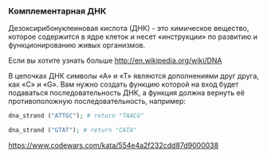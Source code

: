 ### Комплементарная ДНК

Дезоксирибонуклеиновая кислота (ДНК) - это химическое вещество, которое содержится в ядре 
клеток и несет «инструкции» по развитию и функционированию живых организмов.

Если вы хотите узнать больше http://en.wikipedia.org/wiki/DNA

В цепочках ДНК символы «А» и «Т» являются дополнениями друг друга, как «С» и «G». Вам нужно
создать функцию которой на вход будет подаваться последовательность ДНК, а функция должна
вернуть её противоположную последовательность, например:

```php
dna_strand ("ATTGC"); # return "TAACG"

dna_strand ("GTAT"); # return "CATA"
```

https://www.codewars.com/kata/554e4a2f232cdd87d9000038